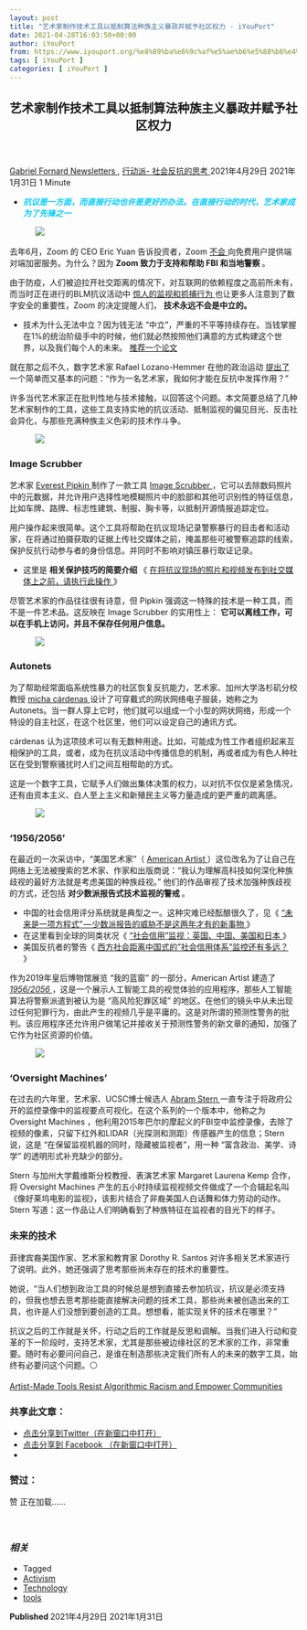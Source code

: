 ```yaml
---
layout: post
title: "艺术家制作技术工具以抵制算法种族主义暴政并赋予社区权力 - iYouPort"
date: 2021-04-28T16:03:50+00:00
author: iYouPort
from: https://www.iyouport.org/%e8%89%ba%e6%9c%af%e5%ae%b6%e5%88%b6%e4%bd%9c%e6%8a%80%e6%9c%af%e5%b7%a5%e5%85%b7%e4%bb%a5%e6%8a%b5%e5%88%b6%e7%ae%97%e6%b3%95%e7%a7%8d%e6%97%8f%e4%b8%bb%e4%b9%89%e6%9a%b4%e6%94%bf%e5%b9%b6%e8%b5%8b/
tags: [ iYouPort ]
categories: [ iYouPort ]
---
```


<article class="post-15531 post type-post status-publish format-standard has-post-thumbnail hentry category-newsletters category-33 tag-activism tag-technology tag-tools" id="post-15531">
 <header class="entry-header">
  <h1 class="entry-title">
   艺术家制作技术工具以抵制算法种族主义暴政并赋予社区权力
  </h1>
 </header>
 <div class="entry-meta">
  <span class="byline">
   <a href="https://www.iyouport.org/author/gabrielfornard/" rel="author" title="由Gabriel Fornard发布">
    Gabriel Fornard
   </a>
  </span>
  <span class="cat-links">
   <a href="https://www.iyouport.org/category/newsletters/" rel="category tag">
    Newsletters
   </a>
   ,
   <a href="https://www.iyouport.org/category/%e8%a1%8c%e5%8a%a8%e6%b4%be-%e7%a4%be%e4%bc%9a%e5%8f%8d%e6%8a%97%e7%9a%84%e6%80%9d%e8%80%83/" rel="category tag">
    行动派- 社会反抗的思考
   </a>
  </span>
  <span class="published-on">
   <time class="entry-date published" datetime="2021-04-29T00:03:50+08:00">
    2021年4月29日
   </time>
   <time class="updated" datetime="2021-01-31T21:22:33+08:00">
    2021年1月31日
   </time>
  </span>
  <span class="word-count">
   1 Minute
  </span>
 </div>
 <div class="entry-content">
  <ul>
   <li class="graf graf--p">
    <span style="color: #00ccff;">
     <em>
      <strong>
       抗议是一方面，而直接行动也许是更好的办法。在直接行动的时代，艺术家成为了先锋之一
      </strong>
     </em>
    </span>
   </li>
  </ul>
  <figure class="graf graf--figure">
   <img class="graf-image aligncenter jetpack-lazy-image" data-height="450" data-image-id="0*71c7A4LQotYH-OYe.jpg" data-lazy-src="https://i1.wp.com/cdn-images-1.medium.com/max/1067/0*71c7A4LQotYH-OYe.jpg?w=1100&amp;is-pending-load=1#038;ssl=1" data-recalc-dims="1" data-width="800" src="https://i1.wp.com/cdn-images-1.medium.com/max/1067/0*71c7A4LQotYH-OYe.jpg?w=1100&amp;ssl=1" srcset="data:image/gif;base64,R0lGODlhAQABAIAAAAAAAP///yH5BAEAAAAALAAAAAABAAEAAAIBRAA7"/>
   <noscript>
    <img class="graf-image aligncenter" data-height="450" data-image-id="0*71c7A4LQotYH-OYe.jpg" data-recalc-dims="1" data-width="800" src="https://i1.wp.com/cdn-images-1.medium.com/max/1067/0*71c7A4LQotYH-OYe.jpg?w=1100&amp;ssl=1"/>
   </noscript>
  </figure>
  <p class="graf graf--p">
   去年6月，Zoom 的 CEO Eric Yuan 告诉投资者，Zoom
   <a class="markup--anchor markup--p-anchor" data-href="https://www.theverge.com/2020/6/3/21279355/zoom-end-encryption-calls-fbi-police-free-users" href="https://www.theverge.com/2020/6/3/21279355/zoom-end-encryption-calls-fbi-police-free-users" rel="noopener noreferrer" target="_blank">
    不会
   </a>
   向免费用户提供端对端加密服务。为什么？因为
   <strong class="markup--strong markup--p-strong">
    Zoom 致力于支持和帮助 FBI 和当地警察
   </strong>
   。
  </p>
  <p class="graf graf--p">
   由于防疫，人们被迫拉开社交距离的情况下，对互联网的依赖程度之高前所未有，而当时正在进行的BLM抗议活动中
   <a class="markup--anchor markup--p-anchor" data-href="https://www.iyouport.org/%e8%ad%a6%e5%af%9f%e6%83%85%e6%8a%a5%e4%b8%ad%e5%bf%83%e5%a6%82%e4%bd%95%e8%b7%9f%e8%b8%aa%e6%8a%97%e8%ae%ae%e6%b4%bb%e5%8a%a8%ef%bc%9a%e9%80%9a%e8%bf%87blm%ef%bc%881%ef%bc%89/" href="https://www.iyouport.org/%e8%ad%a6%e5%af%9f%e6%83%85%e6%8a%a5%e4%b8%ad%e5%bf%83%e5%a6%82%e4%bd%95%e8%b7%9f%e8%b8%aa%e6%8a%97%e8%ae%ae%e6%b4%bb%e5%8a%a8%ef%bc%9a%e9%80%9a%e8%bf%87blm%ef%bc%881%ef%bc%89/" rel="noopener noreferrer" target="_blank">
    惊人的监视和抓捕行为
   </a>
   也让更多人注意到了数字安全的重要性，Zoom 的决定提醒人们，
   <strong class="markup--strong markup--p-strong">
    技术永远不会是中立的。
   </strong>
  </p>
  <ul class="postList">
   <li class="graf graf--li">
    技术为什么无法中立？因为钱无法 “中立”，严重的不平等持续存在。当钱掌握在1%的统治阶级手中的时候，他们就必然按照他们满意的方式构建这个世界，以及我们每个人的未来。
    <a class="markup--anchor markup--li-anchor" data-href="https://www.iyouport.org/%e6%8c%96%e6%8e%98ai%ef%bc%9a%e6%9c%ba%e5%99%a8%e5%ad%a6%e4%b9%a0%e8%ae%ad%e7%bb%83%e9%9b%86%e4%b8%ad%e7%9a%84%e5%9b%be%e5%83%8f%e6%94%bf%e6%b2%bb/" href="https://www.iyouport.org/%e6%8c%96%e6%8e%98ai%ef%bc%9a%e6%9c%ba%e5%99%a8%e5%ad%a6%e4%b9%a0%e8%ae%ad%e7%bb%83%e9%9b%86%e4%b8%ad%e7%9a%84%e5%9b%be%e5%83%8f%e6%94%bf%e6%b2%bb/" rel="noopener noreferrer" target="_blank">
     推荐一个论文
    </a>
   </li>
  </ul>
  <p class="graf graf--p">
   就在那之后不久，数字艺术家 Rafael Lozano-Hemmer 在他的政治运动
   <a class="markup--anchor markup--p-anchor" data-href="https://www.instagram.com/tv/CBB9uuag11M/" href="https://www.instagram.com/tv/CBB9uuag11M/" rel="noopener noreferrer" target="_blank">
    提出了
   </a>
   一个简单而又基本的问题：“作为一名艺术家，我如何才能在反抗中发挥作用？”
  </p>
  <p class="graf graf--p">
   许多当代艺术家正在批判性地与技术接触，以回答这个问题。本文简要总结了几种艺术家制作的工具，这些工具支持实地的抗议活动、抵制监视的偏见目光、反击社会异化，与那些充满种族主义色彩的技术作斗争。
  </p>
  <figure class="graf graf--figure">
   <img class="graf-image aligncenter jetpack-lazy-image" data-height="893" data-image-id="0*zN-hWo-QVH4UZhq2.jpg" data-lazy-src="https://i1.wp.com/cdn-images-1.medium.com/max/1067/0*zN-hWo-QVH4UZhq2.jpg?w=1100&amp;is-pending-load=1#038;ssl=1" data-recalc-dims="1" data-width="1200" src="https://i1.wp.com/cdn-images-1.medium.com/max/1067/0*zN-hWo-QVH4UZhq2.jpg?w=1100&amp;ssl=1" srcset="data:image/gif;base64,R0lGODlhAQABAIAAAAAAAP///yH5BAEAAAAALAAAAAABAAEAAAIBRAA7"/>
   <noscript>
    <img class="graf-image aligncenter" data-height="893" data-image-id="0*zN-hWo-QVH4UZhq2.jpg" data-recalc-dims="1" data-width="1200" src="https://i1.wp.com/cdn-images-1.medium.com/max/1067/0*zN-hWo-QVH4UZhq2.jpg?w=1100&amp;ssl=1"/>
   </noscript>
  </figure>
  <h3 class="graf graf--p">
   <strong class="markup--strong markup--p-strong">
    Image Scrubber
   </strong>
  </h3>
  <p class="graf graf--p">
   艺术家
   <a class="markup--anchor markup--p-anchor" data-href="http://everest-pipkin.com/" href="http://everest-pipkin.com/" rel="noopener noreferrer" target="_blank">
    Everest Pipkin
   </a>
   制作了一款工具
   <a class="markup--anchor markup--p-anchor" data-href="https://everestpipkin.github.io/image-scrubber/" href="https://everestpipkin.github.io/image-scrubber/" rel="noopener noreferrer" target="_blank">
    Image Scrubber
   </a>
   ，它可以去除数码照片中的元数据，并允许用户选择性地模糊照片中的脸部和其他可识别性的特征信息，比如车牌、路牌、标志性建筑、制服、胸卡等，以抵制开源情报追踪定位。
  </p>
  <p class="graf graf--p">
   用户操作起来很简单。这个工具将帮助在抗议现场记录警察暴行的目击者和活动家，在将通过拍摄获取的证据上传社交媒体之前，掩盖那些可被警察追踪的线索，保护反抗行动参与者的身份信息。并同时不影响对镇压暴行取证记录。
  </p>
  <ul class="postList">
   <li class="graf graf--li">
    这里是
    <strong class="markup--strong markup--li-strong">
     相关保护技巧的简要介绍
    </strong>
    《
    <a class="markup--anchor markup--li-anchor" data-href="https://www.iyouport.org/%e5%9c%a8%e5%b0%86%e6%8a%97%e8%ae%ae%e7%8e%b0%e5%9c%ba%e7%9a%84%e7%85%a7%e7%89%87%e5%92%8c%e8%a7%86%e9%a2%91%e5%8f%91%e5%b8%83%e5%88%b0%e7%a4%be%e4%ba%a4%e5%aa%92%e4%bd%93%e4%b8%8a%e4%b9%8b%e5%89%8d/" href="https://www.iyouport.org/%e5%9c%a8%e5%b0%86%e6%8a%97%e8%ae%ae%e7%8e%b0%e5%9c%ba%e7%9a%84%e7%85%a7%e7%89%87%e5%92%8c%e8%a7%86%e9%a2%91%e5%8f%91%e5%b8%83%e5%88%b0%e7%a4%be%e4%ba%a4%e5%aa%92%e4%bd%93%e4%b8%8a%e4%b9%8b%e5%89%8d/" rel="noopener noreferrer" target="_blank">
     在将抗议现场的照片和视频发布到社交媒体上之前，请执行此操作
    </a>
    》
   </li>
  </ul>
  <p class="graf graf--p">
   尽管艺术家的作品往往很有诗意，但 Pipkin 强调这一特殊的技术是一种工具，而不是一件艺术品。这反映在 Image Scrubber 的实用性上：
   <strong class="markup--strong markup--p-strong">
    它可以离线工作，可以在手机上访问，并且不保存任何用户信息。
   </strong>
  </p>
  <figure class="graf graf--figure">
   <img class="graf-image aligncenter jetpack-lazy-image" data-height="574" data-image-id="0*XeWsKP3Jv5VvhmlK.png" data-lazy-src="https://i1.wp.com/cdn-images-1.medium.com/max/1067/0*XeWsKP3Jv5VvhmlK.png?w=1100&amp;is-pending-load=1#038;ssl=1" data-recalc-dims="1" data-width="862" src="https://i1.wp.com/cdn-images-1.medium.com/max/1067/0*XeWsKP3Jv5VvhmlK.png?w=1100&amp;ssl=1" srcset="data:image/gif;base64,R0lGODlhAQABAIAAAAAAAP///yH5BAEAAAAALAAAAAABAAEAAAIBRAA7"/>
   <noscript>
    <img class="graf-image aligncenter" data-height="574" data-image-id="0*XeWsKP3Jv5VvhmlK.png" data-recalc-dims="1" data-width="862" src="https://i1.wp.com/cdn-images-1.medium.com/max/1067/0*XeWsKP3Jv5VvhmlK.png?w=1100&amp;ssl=1"/>
   </noscript>
  </figure>
  <h3 class="graf graf--p">
   <strong class="markup--strong markup--p-strong">
    Autonets
   </strong>
  </h3>
  <p class="graf graf--p">
   为了帮助经常面临系统性暴力的社区恢复反抗能力，艺术家、加州大学洛杉矶分校教授
   <a class="markup--anchor markup--p-anchor" data-href="https://michacardenas.sites.ucsc.edu/" href="https://michacardenas.sites.ucsc.edu/" rel="noopener noreferrer" target="_blank">
    micha cárdenas
   </a>
   设计了可穿戴式的网状网络电子服装，她称之为 Autonets。当一群人穿上它时，他们就可以组成一个小型的网状网络，形成一个特设的自主社区，在这个社区里，他们可以设定自己的通讯方式。
  </p>
  <p class="graf graf--p">
   cárdenas 认为这项技术可以有无数种用途。比如，可能成为性工作者组织起来互相保护的工具，或者，成为在抗议活动中传播信息的机制，再或者成为有色人种社区在受到警察骚扰时人们之间互相帮助的方式。
  </p>
  <p class="graf graf--p">
   这是一个数字工具，它赋予人们做出集体决策的权力，以对抗不仅仅是紧急情况，还有由资本主义、白人至上主义和新殖民主义等力量造成的更严重的疏离感。
  </p>
  <figure class="graf graf--figure">
   <img class="graf-image aligncenter jetpack-lazy-image" data-height="660" data-image-id="0*cQ5SGLqdaWovWukd.jpg" data-lazy-src="https://i1.wp.com/cdn-images-1.medium.com/max/1067/0*cQ5SGLqdaWovWukd.jpg?w=1100&amp;is-pending-load=1#038;ssl=1" data-recalc-dims="1" data-width="1200" src="https://i1.wp.com/cdn-images-1.medium.com/max/1067/0*cQ5SGLqdaWovWukd.jpg?w=1100&amp;ssl=1" srcset="data:image/gif;base64,R0lGODlhAQABAIAAAAAAAP///yH5BAEAAAAALAAAAAABAAEAAAIBRAA7"/>
   <noscript>
    <img class="graf-image aligncenter" data-height="660" data-image-id="0*cQ5SGLqdaWovWukd.jpg" data-recalc-dims="1" data-width="1200" src="https://i1.wp.com/cdn-images-1.medium.com/max/1067/0*cQ5SGLqdaWovWukd.jpg?w=1100&amp;ssl=1"/>
   </noscript>
  </figure>
  <h3 class="graf graf--p graf--startsWithSingleQuote">
   <strong class="markup--strong markup--p-strong">
    ‘1956/2056’
   </strong>
  </h3>
  <p class="graf graf--p">
   在最近的一次采访中，“美国艺术家”（
   <a class="markup--anchor markup--p-anchor" data-href="https://americanartist.us/" href="https://americanartist.us/" rel="noopener noreferrer" target="_blank">
    American Artist
   </a>
   ）这位改名为了让自己在网络上无法被搜索的艺术家、作家和出版商说：“我认为理解高科技如何深化种族歧视的最好方法就是考虑美国的种族歧视。” 他们的作品审视了技术加强种族歧视的方式，还包括
   <strong class="markup--strong markup--p-strong">
    对少数派报告式技术监视的警戒
   </strong>
   。
  </p>
  <ul class="postList">
   <li class="graf graf--li">
    中国的社会信用评分系统就是典型之一。这种灾难已经酝酿很久了，见《
    <a class="markup--anchor markup--li-anchor" data-href="https://www.iyouport.org/%e6%9c%aa%e6%9d%a5%e6%98%af%e4%b8%80%e9%a1%b9%e6%96%b9%e7%a8%8b%e5%bc%8f-%e5%b0%91%e6%95%b0%e6%b4%be%e6%8a%a5%e5%91%8a%e7%9a%84%e5%a8%81%e8%83%81%e4%b8%8d%e6%98%af%e8%bf%99%e4%b8%a4/" href="https://www.iyouport.org/%e6%9c%aa%e6%9d%a5%e6%98%af%e4%b8%80%e9%a1%b9%e6%96%b9%e7%a8%8b%e5%bc%8f-%e5%b0%91%e6%95%b0%e6%b4%be%e6%8a%a5%e5%91%8a%e7%9a%84%e5%a8%81%e8%83%81%e4%b8%8d%e6%98%af%e8%bf%99%e4%b8%a4/" rel="noopener noreferrer" target="_blank">
     “未来是一项方程式” — 少数派报告的威胁不是这两年才有的新事物
    </a>
    》
   </li>
   <li class="graf graf--li">
    在这里看到全球的同类状况《
    <a class="markup--anchor markup--li-anchor" data-href="https://www.iyouport.org/%e7%a4%be%e4%bc%9a%e4%bf%a1%e7%94%a8%e7%9b%91%e8%a7%86%ef%bc%9a%e8%8b%b1%e5%9b%bd%e3%80%81%e4%b8%ad%e5%9b%bd%e3%80%81%e7%be%8e%e5%9b%bd%e5%92%8c%e6%97%a5%e6%9c%ac%e3%80%90viedo%e3%80%91/" href="https://www.iyouport.org/%e7%a4%be%e4%bc%9a%e4%bf%a1%e7%94%a8%e7%9b%91%e8%a7%86%ef%bc%9a%e8%8b%b1%e5%9b%bd%e3%80%81%e4%b8%ad%e5%9b%bd%e3%80%81%e7%be%8e%e5%9b%bd%e5%92%8c%e6%97%a5%e6%9c%ac%e3%80%90viedo%e3%80%91/" rel="noopener noreferrer" target="_blank">
     “社会信用”监视：英国、中国、美国和日本
    </a>
    》
   </li>
   <li class="graf graf--li">
    美国反抗者的警告《
    <a class="markup--anchor markup--li-anchor" data-href="https://www.iyouport.org/%e8%a5%bf%e6%96%b9%e7%a4%be%e4%bc%9a%e8%b7%9d%e7%a6%bb%e4%b8%ad%e5%9b%bd%e5%bc%8f%e7%9a%84%e7%a4%be%e4%bc%9a%e4%bf%a1%e7%94%a8%e4%bd%93%e7%b3%bb%e7%9b%91%e6%8e%a7%e8%bf%98%e6%9c%89%e5%a4%9a/" href="https://www.iyouport.org/%e8%a5%bf%e6%96%b9%e7%a4%be%e4%bc%9a%e8%b7%9d%e7%a6%bb%e4%b8%ad%e5%9b%bd%e5%bc%8f%e7%9a%84%e7%a4%be%e4%bc%9a%e4%bf%a1%e7%94%a8%e4%bd%93%e7%b3%bb%e7%9b%91%e6%8e%a7%e8%bf%98%e6%9c%89%e5%a4%9a/" rel="noopener noreferrer" target="_blank">
     西方社会距离中国式的”社会信用体系”监控还有多远？
    </a>
    》
   </li>
  </ul>
  <p class="graf graf--p">
   作为2019年皇后博物馆展览 “我的蓝窗” 的一部分，American Artist 建造了
   <a class="markup--anchor markup--p-anchor" data-href="https://americanartist.us/app" href="https://americanartist.us/app" rel="noopener noreferrer" target="_blank">
    <em class="markup--em markup--p-em">
     1956/2056
    </em>
   </a>
   ，这是一个展示人工智能工具的视觉体验的应用程序，那些人工智能算法将警察派遣到被认为是 “高风险犯罪区域” 的地区。在他们的镜头中从未出现过任何犯罪行为，由此产生的视频几乎是平庸的。这是对所谓的预测性警务的批判。该应用程序还允许用户做笔记并接收关于预测性警务的新文章的通知，加强了它作为社区资源的价值。
  </p>
  <figure class="graf graf--figure">
   <img class="graf-image aligncenter jetpack-lazy-image" data-height="720" data-image-id="0*Q-IlMC4RUMlhUxXg.png" data-lazy-src="https://i0.wp.com/cdn-images-1.medium.com/max/1067/0*Q-IlMC4RUMlhUxXg.png?w=1100&amp;is-pending-load=1#038;ssl=1" data-recalc-dims="1" data-width="1280" src="https://i0.wp.com/cdn-images-1.medium.com/max/1067/0*Q-IlMC4RUMlhUxXg.png?w=1100&amp;ssl=1" srcset="data:image/gif;base64,R0lGODlhAQABAIAAAAAAAP///yH5BAEAAAAALAAAAAABAAEAAAIBRAA7"/>
   <noscript>
    <img class="graf-image aligncenter" data-height="720" data-image-id="0*Q-IlMC4RUMlhUxXg.png" data-recalc-dims="1" data-width="1280" src="https://i0.wp.com/cdn-images-1.medium.com/max/1067/0*Q-IlMC4RUMlhUxXg.png?w=1100&amp;ssl=1"/>
   </noscript>
  </figure>
  <h3 class="graf graf--p graf--startsWithSingleQuote">
   <strong class="markup--strong markup--p-strong">
    ‘Oversight Machines’
   </strong>
  </h3>
  <p class="graf graf--p">
   在过去的六年里，艺术家、UCSC博士候选人
   <a class="markup--anchor markup--p-anchor" data-href="https://aphid.org/" href="https://aphid.org/" rel="noopener noreferrer" target="_blank">
    Abram Stern
   </a>
   一直专注于将政府公开的监控录像中的监视要点可视化。在这个系列的一个版本中，他称之为 Oversight Machines ，他利用2015年巴尔的摩起义的FBI空中监控录像，去除了视频的像素，只留下红外和LIDAR（光探测和测距）传感器产生的信息；Stern 说，这是 “在保留监视机器的同时，隐藏被监视者”，用一种 “富含政治、美学、诗学” 的透明形式补充缺少的部分。
  </p>
  <p class="graf graf--p">
   Stern 与加州大学戴维斯分校教授、表演艺术家 Margaret Laurena Kemp 合作，将 Oversight Machines 产生的五小时持续监视视频文件做成了一个合辑起名叫《像好莱坞电影的监视》，该影片结合了非裔美国人白话舞和体力劳动的动作。Stern 写道：这一作品让人们明确看到了种族特征在监视者的目光下的样子。
  </p>
  <h3 class="graf graf--p">
   <strong class="markup--strong markup--p-strong">
    未来的技术
   </strong>
  </h3>
  <p class="graf graf--p">
   菲律宾裔美国作家、艺术家和教育家 Dorothy R. Santos 对许多相关艺术家进行了说明。此外，她还强调了思考那些尚未存在的技术的重要性。
  </p>
  <p class="graf graf--p">
   她说，“当人们想到政治工具的时候总是想到直接去参加抗议，抗议是必须支持的，但我也想去思考那些能直接解决问题的技术工具，那些尚未被创造出来的工具，也许是人们没想到要创造的工具。想想看，能实现关怀的技术在哪里？”
  </p>
  <p class="graf graf--p">
   抗议之后的工作就是关怀，行动之后的工作就是反思和调解。当我们进入行动和变革的下一阶段时，支持艺术家，尤其是那些被边缘社区的艺术家的工作，非常重要。随时有必要问问自己，是谁在制造那些决定我们所有人的未来的数字工具，始终有必要问这个问题。⚪️
  </p>
  <p class="graf graf--p">
   <a class="markup--anchor markup--p-anchor" data-href="https://www.kqed.org/arts/13881761/artist-made-tools-resist-algorithmic-racism-and-empower-communities" href="https://www.kqed.org/arts/13881761/artist-made-tools-resist-algorithmic-racism-and-empower-communities" rel="noopener noreferrer" target="_blank">
    Artist-Made Tools Resist Algorithmic Racism and Empower Communities
   </a>
  </p>
  <div id="atatags-1611829871-60afa09cec17a">
  </div>
  <div class="sharedaddy sd-sharing-enabled">
   <div class="robots-nocontent sd-block sd-social sd-social-icon sd-sharing">
    <h3 class="sd-title">
     共享此文章：
    </h3>
    <div class="sd-content">
     <ul>
      <li class="share-twitter">
       <a class="share-twitter sd-button share-icon no-text" data-shared="sharing-twitter-15531" href="https://www.iyouport.org/%e8%89%ba%e6%9c%af%e5%ae%b6%e5%88%b6%e4%bd%9c%e6%8a%80%e6%9c%af%e5%b7%a5%e5%85%b7%e4%bb%a5%e6%8a%b5%e5%88%b6%e7%ae%97%e6%b3%95%e7%a7%8d%e6%97%8f%e4%b8%bb%e4%b9%89%e6%9a%b4%e6%94%bf%e5%b9%b6%e8%b5%8b/?share=twitter" rel="nofollow noopener noreferrer" target="_blank" title="点击分享到Twitter">
        <span>
        </span>
        <span class="sharing-screen-reader-text">
         点击分享到Twitter（在新窗口中打开）
        </span>
       </a>
      </li>
      <li class="share-facebook">
       <a class="share-facebook sd-button share-icon no-text" data-shared="sharing-facebook-15531" href="https://www.iyouport.org/%e8%89%ba%e6%9c%af%e5%ae%b6%e5%88%b6%e4%bd%9c%e6%8a%80%e6%9c%af%e5%b7%a5%e5%85%b7%e4%bb%a5%e6%8a%b5%e5%88%b6%e7%ae%97%e6%b3%95%e7%a7%8d%e6%97%8f%e4%b8%bb%e4%b9%89%e6%9a%b4%e6%94%bf%e5%b9%b6%e8%b5%8b/?share=facebook" rel="nofollow noopener noreferrer" target="_blank" title="点击分享到 Facebook ">
        <span>
        </span>
        <span class="sharing-screen-reader-text">
         点击分享到 Facebook （在新窗口中打开）
        </span>
       </a>
      </li>
      <li class="share-end">
      </li>
     </ul>
    </div>
   </div>
  </div>
  <div class="sharedaddy sd-block sd-like jetpack-likes-widget-wrapper jetpack-likes-widget-unloaded" data-name="like-post-frame-161182987-15531-60afa09cec955" data-src="https://widgets.wp.com/likes/#blog_id=161182987&amp;post_id=15531&amp;origin=www.iyouport.org&amp;obj_id=161182987-15531-60afa09cec955" id="like-post-wrapper-161182987-15531-60afa09cec955">
   <h3 class="sd-title">
    赞过：
   </h3>
   <div class="likes-widget-placeholder post-likes-widget-placeholder" style="height: 55px;">
    <span class="button">
     <span>
      赞
     </span>
    </span>
    <span class="loading">
     正在加载……
    </span>
   </div>
   <span class="sd-text-color">
   </span>
   <a class="sd-link-color">
   </a>
  </div>
  <div class="jp-relatedposts" id="jp-relatedposts">
   <h3 class="jp-relatedposts-headline">
    <em>
     相关
    </em>
   </h3>
  </div>
 </div>
 <div class="entry-footer">
  <ul class="post-tags light-text">
   <li>
    Tagged
   </li>
   <li>
    <a href="https://www.iyouport.org/tag/activism/" rel="tag">
     Activism
    </a>
   </li>
   <li>
    <a href="https://www.iyouport.org/tag/technology/" rel="tag">
     Technology
    </a>
   </li>
   <li>
    <a href="https://www.iyouport.org/tag/tools/" rel="tag">
     tools
    </a>
   </li>
  </ul>
 </div>
 <div class="entry-author-wrapper">
  <div class="site-posted-on">
   <strong>
    Published
   </strong>
   <time class="entry-date published" datetime="2021-04-29T00:03:50+08:00">
    2021年4月29日
   </time>
   <time class="updated" datetime="2021-01-31T21:22:33+08:00">
    2021年1月31日
   </time>
  </div>
 </div>
</article>

